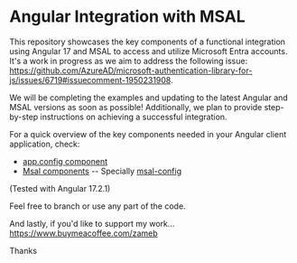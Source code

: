 # Angular Integration with MSAL

This repository showcases the key components of a functional integration using Angular 17 and MSAL to access and utilize Microsoft Entra accounts. 
It's a work in progress as we aim to address the following issue: https://github.com/AzureAD/microsoft-authentication-library-for-js/issues/6719#issuecomment-1950231908.

We will be completing the examples and updating to the latest Angular and MSAL versions as soon as possible! 
Additionally, we plan to provide step-by-step instructions on achieving a successful integration.

For a quick overview of the key components needed in your Angular client application, check:
- [app.config component](https://github.com/zameb/Msal.Ng17/blob/main/Quipu.AngularClient/src/app/app.config.ts)
- [Msal components](https://github.com/zameb/Msal.Ng17/tree/main/Quipu.AngularClient/src/app/msal)
-- Specially [msal-config](https://github.com/zameb/Msal.Ng17/blob/main/Quipu.AngularClient/src/app/msal/msal-config.ts)

(Tested with Angular 17.2.1)

Feel free to branch or use any part of the code.

And lastly, if you'd like to support my work...
https://www.buymeacoffee.com/zameb

Thanks
